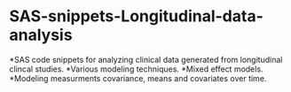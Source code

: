 # SAS-snippets-Longitudinal-data-analysis

*SAS code snippets for analyzing clinical data generated from longitudinal clincal studies.
*Various modeling techniques.
*Mixed effect models.
*Modeling measurments covariance, means and covariates over time. 
